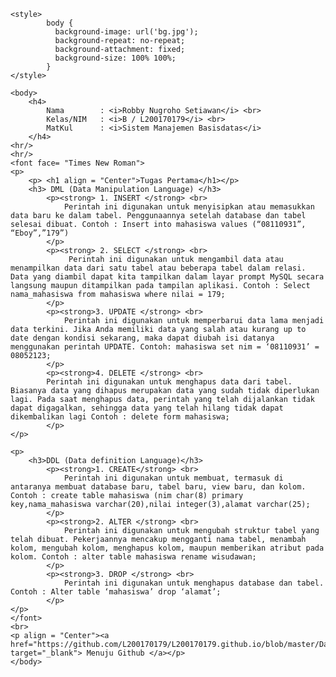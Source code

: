 <html>
    <head>
        <title>Tugas 1 SMB</title>
    </head>

    <style>
            body {
              background-image: url('bg.jpg');
              background-repeat: no-repeat;
              background-attachment: fixed; 
              background-size: 100% 100%;
            }
    </style>

    <body>
        <h4>
            Nama        : <i>Robby Nugroho Setiawan</i> <br>
            Kelas/NIM   : <i>B / L200170179</i> <br>
            MatKul      : <i>Sistem Manajemen Basisdatas</i>
        </h4>
    <hr/>
    <hr/>
    <font face= "Times New Roman"> 
    <p>
        <p> <h1 align = "Center">Tugas Pertama</h1></p>
        <h3> DML (Data Manipulation Language) </h3>
            <p><strong> 1. INSERT </strong> <br> 
                Perintah ini digunakan untuk menyisipkan atau memasukkan data baru ke dalam tabel. Penggunaannya setelah database dan tabel selesai dibuat. Contoh : Insert into mahasiswa values (“08110931”, “Eboy”,”179”)
            </p>
            <p><strong> 2. SELECT </strong> <br>
                 Perintah ini digunakan untuk mengambil data atau menampilkan data dari satu tabel atau beberapa tabel dalam relasi. Data yang diambil dapat kita tampilkan dalam layar prompt MySQL secara langsung maupun ditampilkan pada tampilan aplikasi. Contoh : Select nama_mahasiswa from mahasiswa where nilai = 179;
            </p>
            <p><strong>3. UPDATE </strong> <br>
                Perintah ini digunakan untuk memperbarui data lama menjadi data terkini. Jika Anda memiliki data yang salah atau kurang up to date dengan kondisi sekarang, maka dapat diubah isi datanya menggunakan perintah UPDATE. Contoh: mahasiswa set nim = ‘08110931’ = 08052123;     
            </p>
            <p><strong>4. DELETE </strong> <br>
            Perintah ini digunakan untuk menghapus data dari tabel. Biasanya data yang dihapus merupakan data yang sudah tidak diperlukan lagi. Pada saat menghapus data, perintah yang telah dijalankan tidak dapat digagalkan, sehingga data yang telah hilang tidak dapat dikembalikan lagi Contoh : delete form mahasiswa;
            </p>
    </p>

    <p>
        <h3>DDL (Data definition Language)</h3>
            <p><strong>1. CREATE</strong> <br>
                Perintah ini digunakan untuk membuat, termasuk di antaranya membuat database baru, tabel baru, view baru, dan kolom. Contoh : create table mahasiswa (nim char(8) primary key,nama_mahasiswa varchar(20),nilai integer(3),alamat varchar(25);
            </p>
            <p><strong>2. ALTER </strong> <br>
                Perintah ini digunakan untuk mengubah struktur tabel yang telah dibuat. Pekerjaannya mencakup mengganti nama tabel, menambah kolom, mengubah kolom, menghapus kolom, maupun memberikan atribut pada kolom. Contoh : alter table mahasiswa rename wisudawan;
            </p>
            <p><strong>3. DROP </strong> <br>
                Perintah ini digunakan untuk menghapus database dan tabel. Contoh : Alter table ‘mahasiswa’ drop ‘alamat’;
            </p>
    </p>
    </font>
    <br>
    <p align = "Center"><a href="https://github.com/L200170179/L200170179.github.io/blob/master/Databases/L200170179.html" target="_blank"> Menuju Github </a></p>
    </body>
</html>
